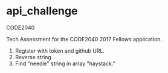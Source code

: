 # api_challenge

CODE2040 

Tech Assessment for the CODE2040 2017 Fellows application.
  1. Register with token and github URL.
  2. Reverse string
  3. Find "needle" string in array "haystack."
